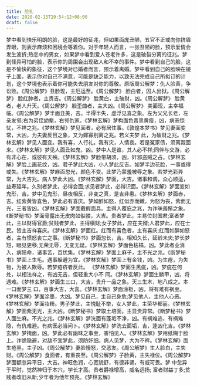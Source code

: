 ```yaml
---
title: 脸孔
date: 2020-02-15T20:54:12+08:00
draft: false
---
```


梦中看到快乐明朗的脸，这是最好的征兆，但如果面庞丑陋，五官不正或向你挤眉弄眼，则表示麻烦和困境会等着你。对于年轻人而言，一张丑陋的脸，预示爱情会发生波折;热恋中的男女，如果梦中看到爱人苍老许多，这是破裂分离的征兆。梦到怪异可怕的脸，表示你的周围会出现敌人和不幸的事件。梦中看到自己的脸，这是不愉快的象征，这个梦境对已婚者而言，预示着离婚。梦中看到自己的脸映在镜子上面，表示你对自己不满意，可能是缺乏能力，以致无法完成自己所拟订的计划，这个梦境也表示着你可能失去朋友对你的尊敬。原版周公解梦：仇人脸黄，争讼败。《周公解梦》丑脸现，主厄运至。《周公解梦》 脸白者，囚人出狱。《周公解梦》 脸红肿者，主贵吉。《周公解梦》 脸黄白，主破财，凶。《周公解梦》 脸黄者，老人升天。《周公解梦》 脸歪曲者，主大凶。《周公解梦》 美面现，主幸福临。《周公解梦》梦半面丑美，吉。半得半失，虚浮见喜之象。左为父兄长老，左亲友邻;右为弟侄幼辈，右邻仇家。《梦林玄解》梦构面色青黑黄瘦，凶，病恙惊忧，不祥之兆。《梦林玄解》梦见面者，必有居住事。《敦煌本梦书》梦见妻面变常，大凶，为夫妻反目之象，又为鳏寡别离之兆。若义夫梦 此，为破财之兆。《梦林玄解》梦见人面变。我有喜，人行礼。我有灾，人情哀。若是冤家债，须离觌面 来。《梦林玄解》梦见人面丑如鬼，凶。梦中人是谁，其人必不祥;同伴与交游，必有非心在，或彼有天殃。《梦林玄解》梦脸带胡须，凶，奸邪盗贼之占。《梦林玄解》梦脸上画花纹，凶。君子梦此大凶，小人梦此反吉。如梦半边花脸，一事或得或失。《梦林玄解》梦麻面忽光，颜色不变。此梦乃蒙羞被辱之象。若梦光彩异常，为大吉兆。病人梦此大凶。《梦林玄解》梦面，大吉。诸事和调，众心顺适，益寿延年。久别者梦此，必得会面;求见者梦此，必得识面。《梦林玄解》梦面变如鬼形，吉。梦中见鬼形，昼夜相反，非变之真，是吉非患。《梦林玄解》梦面赤，吉。红紫黄皆喜色，梦此必有喜庆。梦如醉如怒，红似赤而嫩，为怒为丧，紫而无光，三者皆凶。《梦林玄解》梦面戴假面具。主得人覆庇之兆，为诈昧羞惭之象。《断梦秘书》梦面骨露出无皮肉如骷髅，大吉。贵者梦此，主易位封国君;富者梦此，主以财得官爵;贫贱者梦此，主得横财;女子梦此，应在夫婿;人君梦此，应在士民。皆主吉祥喜庆。《梦林玄解》梦面红。红而有喜色者，主有喜庆;红而如醉如怒者，主有愤怒丧亡之事。《断梦秘书》梦面忽长，吉。相知久长，延龄未央;梦长梦短，眼见更移;无荣无辱，无变无疑。《梦林玄解》梦面色枯槁，凶。梦此者业消入，病殒命，诸事苦，百忧集。《梦林玄解》梦面上麻子，主不光之兆。《断梦秘书》梦面上生毛。遇事躲避为宜。《梦林玄解》梦面上有金钱，凶。为生疮，为失物，为被人欺辱。若梦疮疥者反此。 《梦林玄解》梦面生黑疵，凶。梦疵在何处，以相法祥之，有凶无吉，但轻重大小不 同。《梦林玄解》梦面生鳞甲，凶，将遇难。《梦林玄解》梦面生三口，大吉，贵升一品之象。天三生木，地八成之。本一口而梦三 口，百事大吉，大喜。《梦林玄解》梦面涂柜，凶，将有难有祸至。《梦林玄解》梦面涂墨，大凶。梦见自己，主自己身危;梦见他人，主他人心恶。《梦林玄解》梦面妆粉。男子梦此，主愧耻不举，女人梦此，主荣华都丽。《梦林玄解》梦面紫无光，主大凶。《断梦秘书》梦取土培面，主显贵异常。《断梦秘书》梦人面生麻。不光之兆。《梦林玄解》梦洗面有蓬垢不净，凶。有祸难逃，有祸难隐，有仇难避。有病医必当问卜。《梦林玄解》梦洗去面垢，吉，逢凶化吉。《梦林玄解》梦掩面，凶。梦此必有幽昧之事至，害怕见人。《梦林玄解》梦用纸糊于脸上。诈诡隐避，对敌不宜梦此，须防奸细。病人见梦，大为不祥。《梦林玄解》面生疮黑，主子凶。《周公解梦》妻脸慢怒，交恶友。《周公解梦》生人脸白，主失财。《周公解梦》食面者，有重丧至。《周公解梦》子脸黄，主失禄位。《周公解梦》梦面额忽异平日，大吉。神旺色润，心宽貌舒，有德非诵，有威可畏。梦 中忽异于平时，觉然神归于本穴，学长才高。贵者爵禄增高，威名远扬; 富者财益丁多;贫贱者改旧从新;少年者为他年预兆。《梦林玄解》